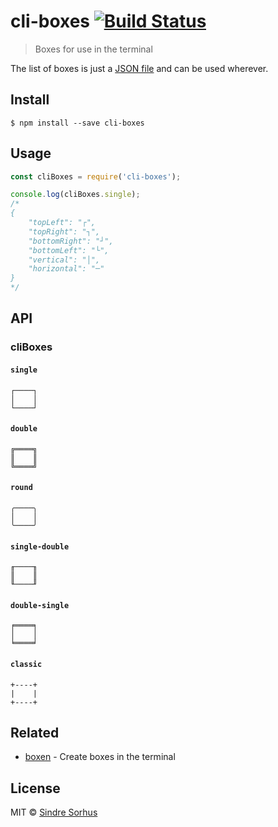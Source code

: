 # cli-boxes [![Build Status](https://travis-ci.org/sindresorhus/cli-boxes.svg?branch=master)](https://travis-ci.org/sindresorhus/cli-boxes)

> Boxes for use in the terminal

The list of boxes is just a [JSON file](boxes.json) and can be used wherever.


## Install

```
$ npm install --save cli-boxes
```


## Usage

```js
const cliBoxes = require('cli-boxes');

console.log(cliBoxes.single);
/*
{
    "topLeft": "┌",
    "topRight": "┐",
    "bottomRight": "┘",
    "bottomLeft": "└",
    "vertical": "│",
    "horizontal": "─"
}
*/
```


## API

### cliBoxes

#### `single`

```
┌────┐
│    │
└────┘
```

#### `double`

```
╔════╗
║    ║
╚════╝
```

#### `round`

```
╭────╮
│    │
╰────╯
```

#### `single-double`

```
╓────╖
║    ║
╙────╜
```

#### `double-single`

```
╒════╕
│    │
╘════╛
```

#### `classic`

```
+----+
|    |
+----+
```


## Related

- [boxen](https://github.com/sindresorhus/boxen) - Create boxes in the terminal


## License

MIT © [Sindre Sorhus](http://sindresorhus.com)
